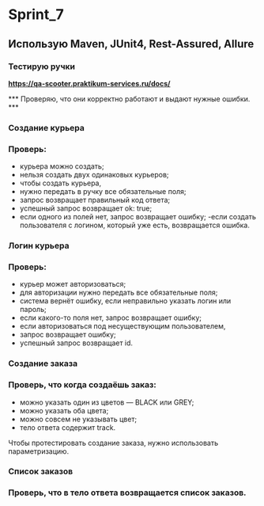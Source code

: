 # Sprint_7

## Использую Maven, JUnit4, Rest-Assured, Allure

### Тестирую ручки  
**https://qa-scooter.praktikum-services.ru/docs/**

*** Проверяю, что они корректно работают и выдают нужные ошибки. ***
### Создание курьера
### Проверь:
- курьера можно создать;
- нельзя создать двух одинаковых курьеров;
- чтобы создать курьера, 
- нужно передать в ручку все обязательные поля;
- запрос возвращает правильный код ответа;
- успешный запрос возвращает ok: true;
- если одного из полей нет, запрос возвращает ошибку;
-если создать пользователя с логином, который уже есть, возвращается ошибка.
### Логин курьера
### Проверь:
- курьер может авторизоваться;
- для авторизации нужно передать все обязательные поля;
- система вернёт ошибку, если неправильно указать логин или пароль;
- если какого-то поля нет, запрос возвращает ошибку;
- если авторизоваться под несуществующим пользователем, 
- запрос возвращает ошибку;
- успешный запрос возвращает id.
### Создание заказа
### Проверь, что когда создаёшь заказ:
- можно указать один из цветов — BLACK или GREY;
- можно указать оба цвета;
- можно совсем не указывать цвет;
- тело ответа содержит track.

Чтобы протестировать создание заказа, нужно использовать параметризацию.
### Список заказов
### Проверь, что в тело ответа возвращается список заказов.

